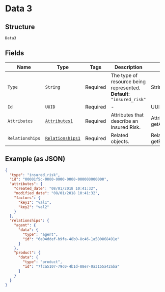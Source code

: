 
# Data 3

## Structure

`Data3`

## Fields

| Name | Type | Tags | Description | Getter | Setter |
|  --- | --- | --- | --- | --- | --- |
| `Type` | `String` | Required | The type of resource being represented.<br>**Default**: `"insured_risk"` | String getType() | setType(String type) |
| `Id` | `UUID` | Required | - | UUID getId() | setId(UUID id) |
| `Attributes` | [`Attributes1`](../../doc/models/attributes-1.md) | Required | Attributes that describe an Insured Risk. | Attributes1 getAttributes() | setAttributes(Attributes1 attributes) |
| `Relationships` | [`Relationships1`](../../doc/models/relationships-1.md) | Required | Related objects. | Relationships1 getRelationships() | setRelationships(Relationships1 relationships) |

## Example (as JSON)

```json
{
  "type": "insured_risk",
  "id": "00001f5c-0000-0000-0000-000000000000",
  "attributes": {
    "created_date": "08/01/2018 10:41:32",
    "modified_date": "08/01/2018 10:41:32",
    "factors": {
      "key1": "val1",
      "key2": "val2"
    }
  },
  "relationships": {
    "agent": {
      "data": {
        "type": "agent",
        "id": "6a04ddef-b9fa-48b0-8c46-1a580868491e"
      }
    },
    "product": {
      "data": {
        "type": "product",
        "id": "7fca5107-79c0-4b1d-88e7-0a3155a42aba"
      }
    }
  }
}
```

